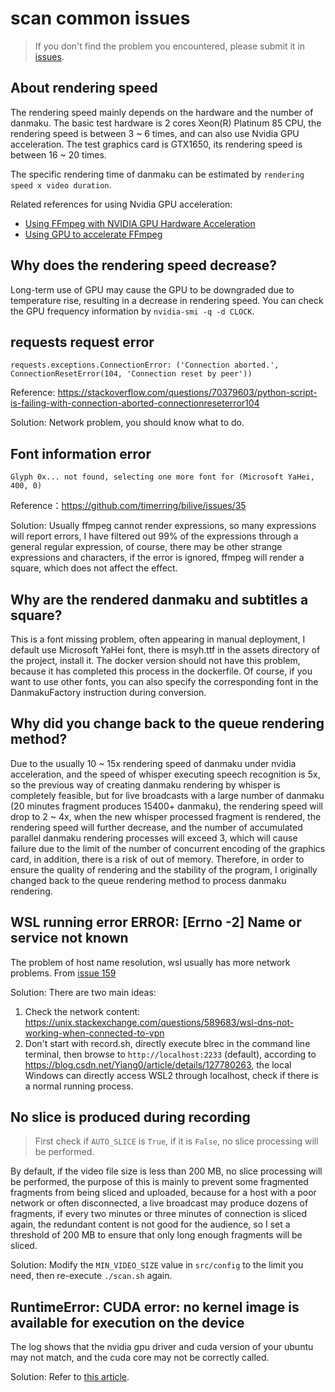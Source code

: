 # scan common issues

> If you don't find the problem you encountered, please submit it in [issues](https://github.com/timerring/bilive/issues/new/choose).

## About rendering speed

The rendering speed mainly depends on the hardware and the number of danmaku. The basic test hardware is 2 cores Xeon(R) Platinum 85 CPU, the rendering speed is between 3 ~ 6 times, and can also use Nvidia GPU acceleration. The test graphics card is GTX1650, its rendering speed is between 16 ~ 20 times.

The specific rendering time of danmaku can be estimated by `rendering speed x video duration`.

Related references for using Nvidia GPU acceleration:
+ [Using FFmpeg with NVIDIA GPU Hardware Acceleration](https://docs.nvidia.com/video-technologies/video-codec-sdk/12.0/ffmpeg-with-nvidia-gpu/index.html)
+ [Using GPU to accelerate FFmpeg](https://yukihane.work/li-gong/ffmpeg-with-gpu)

## Why does the rendering speed decrease?

Long-term use of GPU may cause the GPU to be downgraded due to temperature rise, resulting in a decrease in rendering speed. You can check the GPU frequency information by `nvidia-smi -q -d CLOCK`.

## requests request error
```
requests.exceptions.ConnectionError: ('Connection aborted.', ConnectionResetError(104, 'Connection reset by peer'))
```

Reference: https://stackoverflow.com/questions/70379603/python-script-is-failing-with-connection-aborted-connectionreseterror104

Solution: Network problem, you should know what to do.

## Font information error
```
Glyph 0x... not found, selecting one more font for (Microsoft YaHei, 400, 0)
```
Reference：https://github.com/timerring/bilive/issues/35

Solution: Usually ffmpeg cannot render expressions, so many expressions will report errors, I have filtered out 99% of the expressions through a general regular expression, of course, there may be other strange expressions and characters, if the error is ignored, ffmpeg will render a square, which does not affect the effect.

## Why are the rendered danmaku and subtitles a square?

This is a font missing problem, often appearing in manual deployment, I default use Microsoft YaHei font, there is msyh.ttf in the assets directory of the project, install it. The docker version should not have this problem, because it has completed this process in the dockerfile. Of course, if you want to use other fonts, you can also specify the corresponding font in the DanmakuFactory instruction during conversion.

## Why did you change back to the queue rendering method?

Due to the usually 10 ~ 15x rendering speed of danmaku under nvidia acceleration, and the speed of whisper executing speech recognition is 5x, so the previous way of creating danmaku rendering by whisper is completely feasible, but for live broadcasts with a large number of danmaku (20 minutes fragment produces 15400+ danmaku), the rendering speed will drop to 2 ~ 4x, when the new whisper processed fragment is rendered, the rendering speed will further decrease, and the number of accumulated parallel danmaku rendering processes will exceed 3, which will cause failure due to the limit of the number of concurrent encoding of the graphics card, in addition, there is a risk of out of memory. Therefore, in order to ensure the quality of rendering and the stability of the program, I originally changed back to the queue rendering method to process danmaku rendering.

## WSL running error ERROR: [Errno -2] Name or service not known

The problem of host name resolution, wsl usually has more network problems. From [issue 159](https://github.com/timerring/bilive/issues/159)

Solution: There are two main ideas:
1. Check the network content: https://unix.stackexchange.com/questions/589683/wsl-dns-not-working-when-connected-to-vpn
2. Don't start with record.sh, directly execute blrec in the command line terminal, then browse to `http://localhost:2233` (default), according to https://blog.csdn.net/Yiang0/article/details/127780263, the local Windows can directly access WSL2 through localhost, check if there is a normal running process.

## No slice is produced during recording

> First check if `AUTO_SLICE` is `True`, if it is `False`, no slice processing will be performed.

By default, if the video file size is less than 200 MB, no slice processing will be performed, the purpose of this is mainly to prevent some fragmented fragments from being sliced and uploaded, because for a host with a poor network or often disconnected, a live broadcast may produce dozens of fragments, if every two minutes or three minutes of connection is sliced again, the redundant content is not good for the audience, so I set a threshold of 200 MB to ensure that only long enough fragments will be sliced.

Solution: Modify the `MIN_VIDEO_SIZE` value in `src/config` to the limit you need, then re-execute `./scan.sh` again.

## RuntimeError: CUDA error: no kernel image is available for execution on the device

The log shows that the nvidia gpu driver and cuda version of your ubuntu may not match, and the cuda core may not be correctly called.

Solution: Refer to [this article](https://zhuanlan.zhihu.com/p/466793485).
